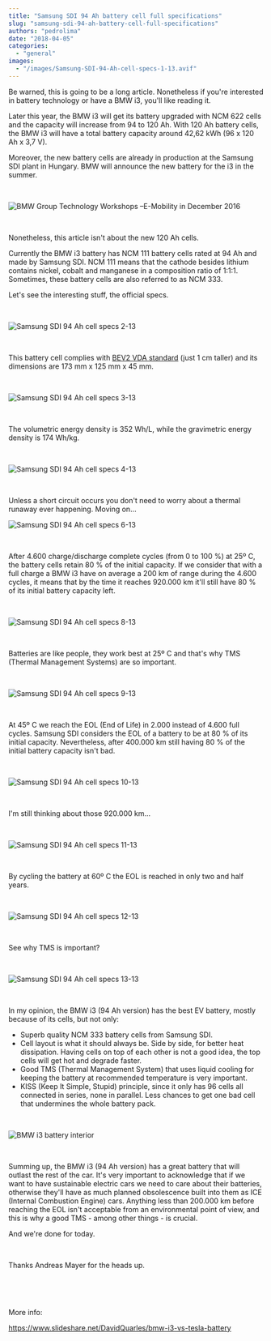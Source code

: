 ```yaml
---
title: "Samsung SDI 94 Ah battery cell full specifications"
slug: "samsung-sdi-94-ah-battery-cell-full-specifications"
authors: "pedrolima"
date: "2018-04-05"
categories: 
  - "general"
images: 
  - "/images/Samsung-SDI-94-Ah-cell-specs-1-13.avif"
---
```


Be warned, this is going to be a long article. Nonetheless if you're interested in battery technology or have a BMW i3, you'll like reading it.

Later this year, the BMW i3 will get its battery upgraded with NCM 622 cells and the capacity will increase from 94 to 120 Ah. With 120 Ah battery cells, the BMW i3 will have a total battery capacity around 42,62 kWh (96 x 120 Ah x 3,7 V).

Moreover, the new battery cells are already in production at the Samsung SDI plant in Hungary. BMW will announce the new battery for the i3 in the summer.

 

![BMW Group Technology Workshops –E-Mobility in December 2016](images/bmw-group-technology-workshops-e-mobility-in-december-2016.avif)

 

Nonetheless, this article isn't about the new 120 Ah cells.

Currently the BMW i3 battery has NCM 111 battery cells rated at 94 Ah and made by Samsung SDI. NCM 111 means that the cathode besides lithium contains nickel, cobalt and manganese in a composition ratio of 1:1:1. Sometimes, these battery cells are also referred to as NCM 333.

Let's see the interesting stuff, the official specs.

 

![Samsung SDI 94 Ah cell specs 2-13](images/Samsung-SDI-94-Ah-cell-specs-2-13.avif)

 

This battery cell complies with [BEV2 VDA standard](images/Proposed-VDA-size-standards-for-prismatic-battery-cells.avif) (just 1 cm taller) and its dimensions are 173 mm x 125 mm x 45 mm.

 

![Samsung SDI 94 Ah cell specs 3-13](images/Samsung-SDI-94-Ah-cell-specs-3-13.avif)

 

The volumetric energy density is 352 Wh/L, while the gravimetric energy density is 174 Wh/kg.

 

![Samsung SDI 94 Ah cell specs 4-13](images/Samsung-SDI-94-Ah-cell-specs-4-13.avif)

 

Unless a short circuit occurs you don't need to worry about a thermal runaway ever happening. Moving on...

![Samsung SDI 94 Ah cell specs 6-13](images/Samsung-SDI-94-Ah-cell-specs-6-13.avif)

 

After 4.600 charge/discharge complete cycles (from 0 to 100 %) at 25º C, the battery cells retain 80 % of the initial capacity. If we consider that with a full charge a BMW i3 have on average a 200 km of range during the 4.600 cycles, it means that by the time it reaches 920.000 km it'll still have 80 % of its initial battery capacity left.

 

![Samsung SDI 94 Ah cell specs 8-13](images/Samsung-SDI-94-Ah-cell-specs-8-13.avif)

 

Batteries are like people, they work best at 25º C and that's why TMS (Thermal Management Systems) are so important.

 

![Samsung SDI 94 Ah cell specs 9-13](images/Samsung-SDI-94-Ah-cell-specs-9-13.avif)

 

At 45º C we reach the EOL (End of Life) in 2.000 instead of 4.600 full cycles. Samsung SDI considers the EOL of a battery to be at 80 % of its initial capacity. Nevertheless, after 400.000 km still having 80 % of the initial battery capacity isn't bad.

 

![Samsung SDI 94 Ah cell specs 10-13](images/Samsung-SDI-94-Ah-cell-specs-10-13.avif)

 

I'm still thinking about those 920.000 km...

 

![Samsung SDI 94 Ah cell specs 11-13](images/Samsung-SDI-94-Ah-cell-specs-11-13.avif)

 

By cycling the battery at 60º C the EOL is reached in only two and half years.

 

![Samsung SDI 94 Ah cell specs 12-13](images/Samsung-SDI-94-Ah-cell-specs-12-13.avif)

 

See why TMS is important?

 

![Samsung SDI 94 Ah cell specs 13-13](images/Samsung-SDI-94-Ah-cell-specs-13-13.avif)

 

In my opinion, the BMW i3 (94 Ah version) has the best EV battery, mostly because of its cells, but not only:

- Superb quality NCM 333 battery cells from Samsung SDI.
- Cell layout is what it should always be. Side by side, for better heat dissipation. Having cells on top of each other is not a good idea, the top cells will get hot and degrade faster.
- Good TMS (Thermal Management System) that uses liquid cooling for keeping the battery at recommended temperature is very important.
- KISS (Keep It Simple, Stupid) principle, since it only has 96 cells all connected in series, none in parallel. Less chances to get one bad cell that undermines the whole battery pack.

 

![BMW i3 battery interior](images/bmw-i3-battery-interior.avif)

 

Summing up, the BMW i3 (94 Ah version) has a great battery that will outlast the rest of the car. It's very important to acknowledge that if we want to have sustainable electric cars we need to care about their batteries, otherwise they'll have as much planned obsolescence built into them as ICE (Internal Combustion Engine) cars. Anything less than 200.000 km before reaching the EOL isn't acceptable from an environmental point of view, and this is why a good TMS - among other things - is crucial.

And we're done for today.

 

Thanks Andreas Mayer for the heads up.

 

 

More info:

https://www.slideshare.net/DavidQuarles/bmw-i3-vs-tesla-battery
